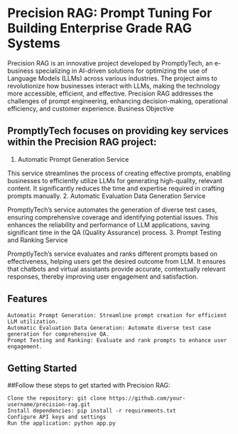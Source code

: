 # Precision RAG: Prompt Tuning For Building Enterprise Grade RAG Systems

Precision RAG is an innovative project developed by PromptlyTech, an e-business specializing in AI-driven solutions for optimizing the use of Language Models (LLMs) across various industries. The project aims to revolutionize how businesses interact with LLMs, making the technology more accessible, efficient, and effective. Precision RAG addresses the challenges of prompt engineering, enhancing decision-making, operational efficiency, and customer experience.
Business Objective

## PromptlyTech focuses on providing key services within the Precision RAG project:
1. Automatic Prompt Generation Service

This service streamlines the process of creating effective prompts, enabling businesses to efficiently utilize LLMs for generating high-quality, relevant content. It significantly reduces the time and expertise required in crafting prompts manually.
2. Automatic Evaluation Data Generation Service

PromptlyTech’s service automates the generation of diverse test cases, ensuring comprehensive coverage and identifying potential issues. This enhances the reliability and performance of LLM applications, saving significant time in the QA (Quality Assurance) process.
3. Prompt Testing and Ranking Service

PromptlyTech’s service evaluates and ranks different prompts based on effectiveness, helping users get the desired outcome from LLM. It ensures that chatbots and virtual assistants provide accurate, contextually relevant responses, thereby improving user engagement and satisfaction.
## Features

    Automatic Prompt Generation: Streamline prompt creation for efficient LLM utilization.
    Automatic Evaluation Data Generation: Automate diverse test case generation for comprehensive QA.
    Prompt Testing and Ranking: Evaluate and rank prompts to enhance user engagement.

## Getting Started

##Follow these steps to get started with Precision RAG:

    Clone the repository: git clone https://github.com/your-username/precision-rag.git
    Install dependencies: pip install -r requirements.txt
    Configure API keys and settings
    Run the application: python app.py
